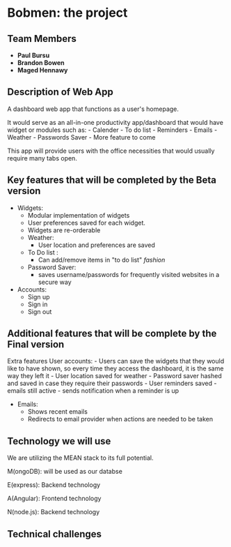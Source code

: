 # Bobmen: the project

## Team Members
- **Paul Bursu**
- **Brandon Bowen**
- **Maged Hennawy**



## Description of Web App

A dashboard web app that functions as a user's homepage.

It would serve as an all-in-one productivity app/dashboard that would have widget or modules such as: 
        - Calender
        - To do list
        - Reminders
        - Emails
        - Weather 
        - Passwords Saver
        - More feature to come

This app will provide users with the office necessities that would usually require many tabs open.

## Key features that will be completed by the Beta version

- Widgets:
    - Modular implementation of widgets
    - User preferences saved for each widget.
    - Widgets are re-orderable 
    - Weather: 
        - User location and preferences are saved
    - To Do list :
        - Can add/remove items in "to do list" <i>fashion</i>
    - Password Saver:
        - saves username/passwords for frequently visited websites in a secure way
- Accounts:
    - Sign up
    - Sign in
    - Sign out
        




## Additional features that will be complete by the Final version

Extra features 
User accounts: 
    - Users can save the widgets that they would like to have shown, so every time they access the dashboard, it is the same way they left it
    - User location saved for weather
    - Password saver hashed and saved in case they require their passwords
    - User reminders saved
    - emails still active
    - sends notification when a reminder is up
- Emails: 
    - Shows recent emails
    - Redirects to email provider when actions are needed to be taken


## Technology we will use

We are utilizing the MEAN stack to its full potential.

M(ongoDB): will be used as our databse

E(express): Backend technology

A(Angular): Frontend technology

N(node.js): Backend technology



## Technical challenges